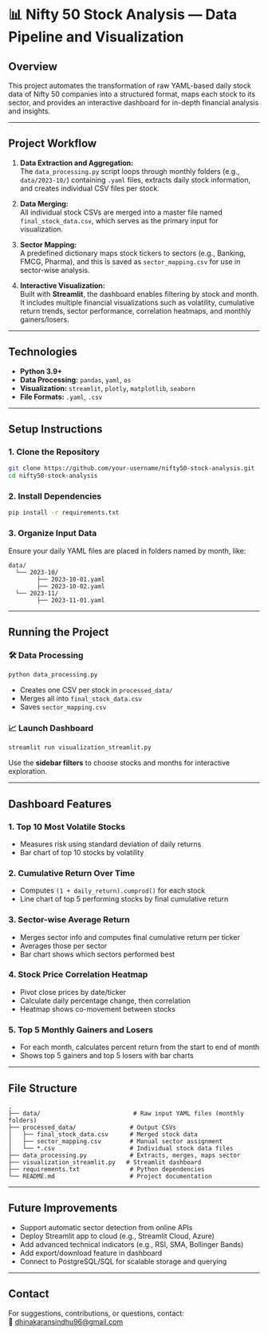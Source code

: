 # 📊 Nifty 50 Stock Analysis — Data Pipeline and Visualization

## Overview

This project automates the transformation of raw YAML-based daily stock data of Nifty 50 companies into a structured format, maps each stock to its sector, and provides an interactive dashboard for in-depth financial analysis and insights.

---

## Project Workflow

1. **Data Extraction and Aggregation:**  
   The `data_processing.py` script loops through monthly folders (e.g., `data/2023-10/`) containing `.yaml` files, extracts daily stock information, and creates individual CSV files per stock.

2. **Data Merging:**  
   All individual stock CSVs are merged into a master file named `final_stock_data.csv`, which serves as the primary input for visualization.

3. **Sector Mapping:**  
   A predefined dictionary maps stock tickers to sectors (e.g., Banking, FMCG, Pharma), and this is saved as `sector_mapping.csv` for use in sector-wise analysis.

4. **Interactive Visualization:**  
   Built with **Streamlit**, the dashboard enables filtering by stock and month. It includes multiple financial visualizations such as volatility, cumulative return trends, sector performance, correlation heatmaps, and monthly gainers/losers.

---

## Technologies

- **Python 3.9+**  
- **Data Processing:** `pandas`, `yaml`, `os`  
- **Visualization:** `streamlit`, `plotly`, `matplotlib`, `seaborn`  
- **File Formats:** `.yaml`, `.csv`

---

## Setup Instructions

### 1. Clone the Repository

```bash
git clone https://github.com/your-username/nifty50-stock-analysis.git
cd nifty50-stock-analysis
```

### 2. Install Dependencies

```bash
pip install -r requirements.txt
```

### 3. Organize Input Data

Ensure your daily YAML files are placed in folders named by month, like:

```
data/
  └── 2023-10/
        ├── 2023-10-01.yaml
        ├── 2023-10-02.yaml
  └── 2023-11/
        ├── 2023-11-01.yaml
```

---

## Running the Project

### 🛠 Data Processing

```bash
python data_processing.py
```

- Creates one CSV per stock in `processed_data/`
- Merges all into `final_stock_data.csv`
- Saves `sector_mapping.csv`

### 📈 Launch Dashboard

```bash
streamlit run visualization_streamlit.py
```

Use the **sidebar filters** to choose stocks and months for interactive exploration.

---

## Dashboard Features

### 1. **Top 10 Most Volatile Stocks**
- Measures risk using standard deviation of daily returns
- Bar chart of top 10 stocks by volatility

### 2. **Cumulative Return Over Time**
- Computes `(1 + daily_return).cumprod()` for each stock
- Line chart of top 5 performing stocks by final cumulative return

### 3. **Sector-wise Average Return**
- Merges sector info and computes final cumulative return per ticker
- Averages those per sector
- Bar chart shows which sectors performed best

### 4. **Stock Price Correlation Heatmap**
- Pivot close prices by date/ticker
- Calculate daily percentage change, then correlation
- Heatmap shows co-movement between stocks

### 5. **Top 5 Monthly Gainers and Losers**
- For each month, calculates percent return from the start to end of month
- Shows top 5 gainers and top 5 losers with bar charts

---

## File Structure

```
.
├── data/                          # Raw input YAML files (monthly folders)
├── processed_data/               # Output CSVs
│   ├── final_stock_data.csv      # Merged stock data
│   ├── sector_mapping.csv        # Manual sector assignment
│   └── *.csv                     # Individual stock data files
├── data_processing.py            # Extracts, merges, maps sector
├── visualization_streamlit.py   # Streamlit dashboard
├── requirements.txt              # Python dependencies
└── README.md                     # Project documentation
```

---

## Future Improvements

- Support automatic sector detection from online APIs  
- Deploy Streamlit app to cloud (e.g., Streamlit Cloud, Azure)  
- Add advanced technical indicators (e.g., RSI, SMA, Bollinger Bands)  
- Add export/download feature in dashboard  
- Connect to PostgreSQL/SQL for scalable storage and querying

---

## Contact

For suggestions, contributions, or questions, contact:  
📧 dhinakaransindhu96@gmail.com